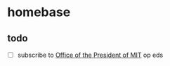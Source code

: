 # homebase

## todo
- [ ] subscribe to [Office of the President of MIT](https://president.mit.edu/speeches-writing/op-eds) op eds
